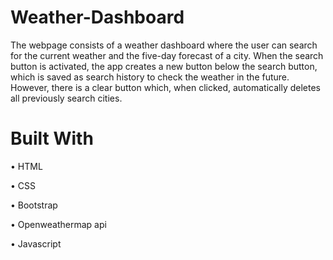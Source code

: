 # Weather-Dashboard

The webpage consists of a weather dashboard where the user can search for the current weather and the five-day forecast of a city. When the search button is activated, the app creates a new button below the search button, which is saved as search history to check the weather in the future. However, there is a clear button which, when clicked, automatically deletes all previously search cities.

# Built With

•    HTML

•    CSS 

•    Bootstrap

•    Openweathermap api

•    Javascript

